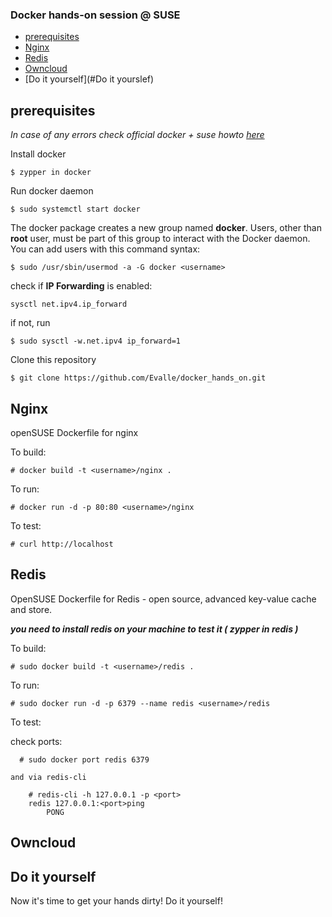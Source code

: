 ### Docker hands-on session @ SUSE

- [prerequisites](#prerequisites)
- [Nginx](#Nginx)
- [Redis](#Redis)
- [Owncloud](#Owncloud)
- [Do it yourself](#Do it yourslef)

## prerequisites

_In case of any errors check official docker + suse howto [here](https://docs.docker.com/engine/installation/linux/SUSE/)_

Install docker
```
$ zypper in docker
```

Run docker daemon
```
$ sudo systemctl start docker
```
The docker package creates a new group named **docker**. Users, other than **root** user, must be part of this group to interact with the Docker daemon. You can add users with this command syntax:
```
$ sudo /usr/sbin/usermod -a -G docker <username>
```

check if **IP Forwarding** is enabled:

```
sysctl net.ipv4.ip_forward 
```

if not, run
```
$ sudo sysctl -w.net.ipv4 ip_forward=1

```

Clone this repository

```
$ git clone https://github.com/Evalle/docker_hands_on.git
```

## Nginx

openSUSE Dockerfile for nginx

To build:

    # docker build -t <username>/nginx .

To run:

    # docker run -d -p 80:80 <username>/nginx

To test:

    # curl http://localhost

## Redis

OpenSUSE Dockerfile for Redis - open source, advanced key-value cache and store.  

***you need to install redis on your machine to test it ( zypper in redis )***

To build:

    # sudo docker build -t <username>/redis .

To run:

    # sudo docker run -d -p 6379 --name redis <username>/redis

To test:

  check ports:

      # sudo docker port redis 6379
    
    and via redis-cli
      
        # redis-cli -h 127.0.0.1 -p <port>
        redis 127.0.0.1:<port>ping
            PONG

## Owncloud

## Do it yourself
Now it's time to get your hands dirty! Do it yourself! 
